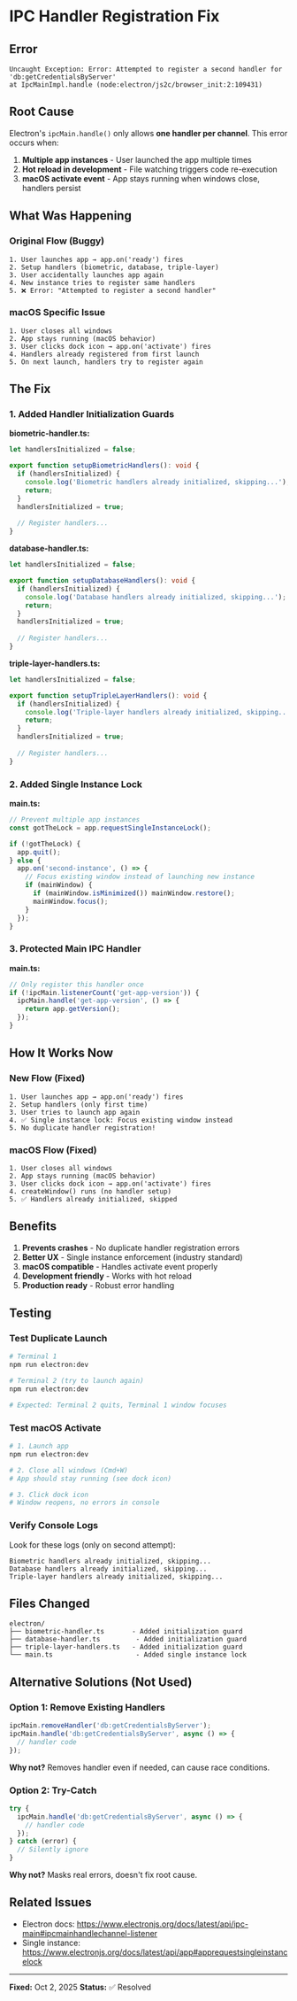 # IPC Handler Registration Fix

## Error
```
Uncaught Exception: Error: Attempted to register a second handler for 'db:getCredentialsByServer'
at IpcMainImpl.handle (node:electron/js2c/browser_init:2:109431)
```

## Root Cause

Electron's `ipcMain.handle()` only allows **one handler per channel**. This error occurs when:

1. **Multiple app instances** - User launched the app multiple times
2. **Hot reload in development** - File watching triggers code re-execution
3. **macOS activate event** - App stays running when windows close, handlers persist

## What Was Happening

### Original Flow (Buggy)
```
1. User launches app → app.on('ready') fires
2. Setup handlers (biometric, database, triple-layer)
3. User accidentally launches app again
4. New instance tries to register same handlers
5. ❌ Error: "Attempted to register a second handler"
```

### macOS Specific Issue
```
1. User closes all windows
2. App stays running (macOS behavior)
3. User clicks dock icon → app.on('activate') fires
4. Handlers already registered from first launch
5. On next launch, handlers try to register again
```

## The Fix

### 1. Added Handler Initialization Guards

**biometric-handler.ts:**
```typescript
let handlersInitialized = false;

export function setupBiometricHandlers(): void {
  if (handlersInitialized) {
    console.log('Biometric handlers already initialized, skipping...');
    return;
  }
  handlersInitialized = true;
  
  // Register handlers...
}
```

**database-handler.ts:**
```typescript
let handlersInitialized = false;

export function setupDatabaseHandlers(): void {
  if (handlersInitialized) {
    console.log('Database handlers already initialized, skipping...');
    return;
  }
  handlersInitialized = true;
  
  // Register handlers...
}
```

**triple-layer-handlers.ts:**
```typescript
let handlersInitialized = false;

export function setupTripleLayerHandlers(): void {
  if (handlersInitialized) {
    console.log('Triple-layer handlers already initialized, skipping...');
    return;
  }
  handlersInitialized = true;
  
  // Register handlers...
}
```

### 2. Added Single Instance Lock

**main.ts:**
```typescript
// Prevent multiple app instances
const gotTheLock = app.requestSingleInstanceLock();

if (!gotTheLock) {
  app.quit();
} else {
  app.on('second-instance', () => {
    // Focus existing window instead of launching new instance
    if (mainWindow) {
      if (mainWindow.isMinimized()) mainWindow.restore();
      mainWindow.focus();
    }
  });
}
```

### 3. Protected Main IPC Handler

**main.ts:**
```typescript
// Only register this handler once
if (!ipcMain.listenerCount('get-app-version')) {
  ipcMain.handle('get-app-version', () => {
    return app.getVersion();
  });
}
```

## How It Works Now

### New Flow (Fixed)
```
1. User launches app → app.on('ready') fires
2. Setup handlers (only first time)
3. User tries to launch app again
4. ✅ Single instance lock: Focus existing window instead
5. No duplicate handler registration!
```

### macOS Flow (Fixed)
```
1. User closes all windows
2. App stays running (macOS behavior)
3. User clicks dock icon → app.on('activate') fires
4. createWindow() runs (no handler setup)
5. ✅ Handlers already initialized, skipped
```

## Benefits

1. **Prevents crashes** - No duplicate handler registration errors
2. **Better UX** - Single instance enforcement (industry standard)
3. **macOS compatible** - Handles activate event properly
4. **Development friendly** - Works with hot reload
5. **Production ready** - Robust error handling

## Testing

### Test Duplicate Launch
```bash
# Terminal 1
npm run electron:dev

# Terminal 2 (try to launch again)
npm run electron:dev

# Expected: Terminal 2 quits, Terminal 1 window focuses
```

### Test macOS Activate
```bash
# 1. Launch app
npm run electron:dev

# 2. Close all windows (Cmd+W)
# App should stay running (see dock icon)

# 3. Click dock icon
# Window reopens, no errors in console
```

### Verify Console Logs
Look for these logs (only on second attempt):
```
Biometric handlers already initialized, skipping...
Database handlers already initialized, skipping...
Triple-layer handlers already initialized, skipping...
```

## Files Changed

```
electron/
├── biometric-handler.ts       - Added initialization guard
├── database-handler.ts         - Added initialization guard
├── triple-layer-handlers.ts   - Added initialization guard
└── main.ts                     - Added single instance lock
```

## Alternative Solutions (Not Used)

### Option 1: Remove Existing Handlers
```typescript
ipcMain.removeHandler('db:getCredentialsByServer');
ipcMain.handle('db:getCredentialsByServer', async () => {
  // handler code
});
```
**Why not?** Removes handler even if needed, can cause race conditions.

### Option 2: Try-Catch
```typescript
try {
  ipcMain.handle('db:getCredentialsByServer', async () => {
    // handler code
  });
} catch (error) {
  // Silently ignore
}
```
**Why not?** Masks real errors, doesn't fix root cause.

## Related Issues

- Electron docs: https://www.electronjs.org/docs/latest/api/ipc-main#ipcmainhandlechannel-listener
- Single instance: https://www.electronjs.org/docs/latest/api/app#apprequestsingleinstancelock

---

**Fixed:** Oct 2, 2025
**Status:** ✅ Resolved
